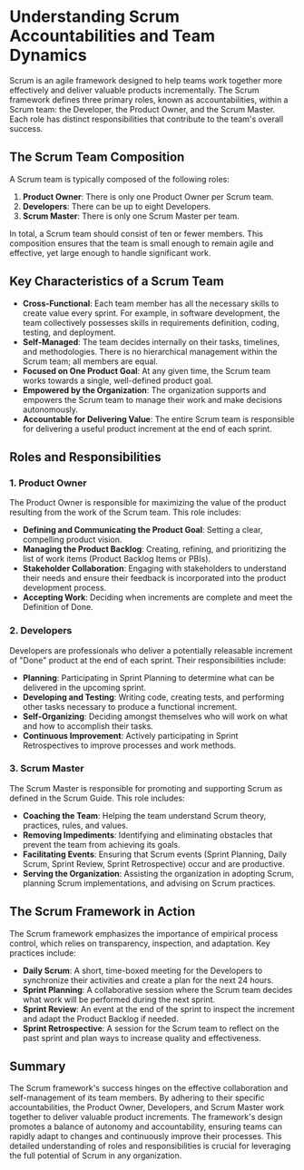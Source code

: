 # Understanding Scrum Accountabilities and Team Dynamics

Scrum is an agile framework designed to help teams work together more effectively and deliver valuable products incrementally. The Scrum framework defines three primary roles, known as accountabilities, within a Scrum team: the Developer, the Product Owner, and the Scrum Master. Each role has distinct responsibilities that contribute to the team's overall success.

## The Scrum Team Composition

A Scrum team is typically composed of the following roles:

1. **Product Owner**: There is only one Product Owner per Scrum team.
2. **Developers**: There can be up to eight Developers.
3. **Scrum Master**: There is only one Scrum Master per team.

In total, a Scrum team should consist of ten or fewer members. This composition ensures that the team is small enough to remain agile and effective, yet large enough to handle significant work.

## Key Characteristics of a Scrum Team

- **Cross-Functional**: Each team member has all the necessary skills to create value every sprint. For example, in software development, the team collectively possesses skills in requirements definition, coding, testing, and deployment.
- **Self-Managed**: The team decides internally on their tasks, timelines, and methodologies. There is no hierarchical management within the Scrum team; all members are equal.
- **Focused on One Product Goal**: At any given time, the Scrum team works towards a single, well-defined product goal.
- **Empowered by the Organization**: The organization supports and empowers the Scrum team to manage their work and make decisions autonomously.
- **Accountable for Delivering Value**: The entire Scrum team is responsible for delivering a useful product increment at the end of each sprint.

## Roles and Responsibilities

### 1. Product Owner
The Product Owner is responsible for maximizing the value of the product resulting from the work of the Scrum team. This role includes:

- **Defining and Communicating the Product Goal**: Setting a clear, compelling product vision.
- **Managing the Product Backlog**: Creating, refining, and prioritizing the list of work items (Product Backlog Items or PBIs).
- **Stakeholder Collaboration**: Engaging with stakeholders to understand their needs and ensure their feedback is incorporated into the product development process.
- **Accepting Work**: Deciding when increments are complete and meet the Definition of Done.

### 2. Developers
Developers are professionals who deliver a potentially releasable increment of "Done" product at the end of each sprint. Their responsibilities include:

- **Planning**: Participating in Sprint Planning to determine what can be delivered in the upcoming sprint.
- **Developing and Testing**: Writing code, creating tests, and performing other tasks necessary to produce a functional increment.
- **Self-Organizing**: Deciding amongst themselves who will work on what and how to accomplish their tasks.
- **Continuous Improvement**: Actively participating in Sprint Retrospectives to improve processes and work methods.

### 3. Scrum Master
The Scrum Master is responsible for promoting and supporting Scrum as defined in the Scrum Guide. This role includes:

- **Coaching the Team**: Helping the team understand Scrum theory, practices, rules, and values.
- **Removing Impediments**: Identifying and eliminating obstacles that prevent the team from achieving its goals.
- **Facilitating Events**: Ensuring that Scrum events (Sprint Planning, Daily Scrum, Sprint Review, Sprint Retrospective) occur and are productive.
- **Serving the Organization**: Assisting the organization in adopting Scrum, planning Scrum implementations, and advising on Scrum practices.

## The Scrum Framework in Action

The Scrum framework emphasizes the importance of empirical process control, which relies on transparency, inspection, and adaptation. Key practices include:

- **Daily Scrum**: A short, time-boxed meeting for the Developers to synchronize their activities and create a plan for the next 24 hours.
- **Sprint Planning**: A collaborative session where the Scrum team decides what work will be performed during the next sprint.
- **Sprint Review**: An event at the end of the sprint to inspect the increment and adapt the Product Backlog if needed.
- **Sprint Retrospective**: A session for the Scrum team to reflect on the past sprint and plan ways to increase quality and effectiveness.

## Summary

The Scrum framework's success hinges on the effective collaboration and self-management of its team members. By adhering to their specific accountabilities, the Product Owner, Developers, and Scrum Master work together to deliver valuable product increments. The framework's design promotes a balance of autonomy and accountability, ensuring teams can rapidly adapt to changes and continuously improve their processes. This detailed understanding of roles and responsibilities is crucial for leveraging the full potential of Scrum in any organization.